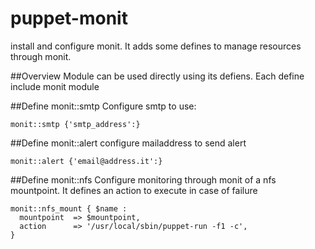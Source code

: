 puppet-monit
============

install and configure monit. It adds some defines to manage resources through monit.

##Overview
Module can be used directly using its defiens. Each define include monit module

##Define monit::smtp
Configure smtp to use:

    monit::smtp {'smtp_address':}

##Define monit::alert
configure mailaddress to send alert

    monit::alert {'email@address.it':}

##Define monit::nfs
Configure monitoring through monit of a nfs mountpoint. It defines an action to execute in case of failure

    monit::nfs_mount { $name :
      mountpoint  => $mountpoint,
      action      => '/usr/local/sbin/puppet-run -f1 -c',
    }
